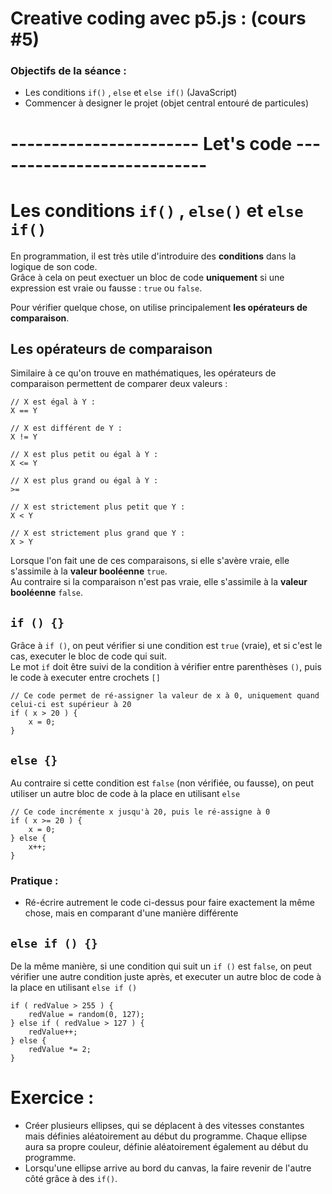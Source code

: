 # **Creative coding avec p5.js : (cours #5)**
### Objectifs de la séance :
- Les conditions `if()` , `else` et `else if()` (JavaScript)
- Commencer à designer le projet (objet central entouré de particules)


# ----------------------- Let's code ---------------------------

# Les conditions `if()` ,  `else()` et `else if()`
En programmation, il est très utile d'introduire des **conditions** dans la logique de son code.  
Grâce à cela on peut exectuer un bloc de code **uniquement** si une expression est vraie ou fausse : `true` ou `false`.  

Pour vérifier quelque chose, on utilise principalement **les opérateurs de comparaison**.

## Les opérateurs de comparaison
Similaire à ce qu'on trouve en mathématiques, les opérateurs de comparaison permettent de comparer deux valeurs :
```
// X est égal à Y :
X == Y

// X est différent de Y :
X != Y

// X est plus petit ou égal à Y :
X <= Y

// X est plus grand ou égal à Y :
>=

// X est strictement plus petit que Y :
X < Y

// X est strictement plus grand que Y :
X > Y
```

Lorsque l'on fait une de ces comparaisons, si elle s'avère vraie, elle s'assimile à la **valeur booléenne** `true`.  
Au contraire si la comparaison n'est pas vraie, elle s'assimile à la **valeur booléenne** `false`.

## `if () {}`
Grâce à `if ()`, on peut vérifier si une condition est `true` (vraie), et si c'est le cas, executer le bloc de code qui suit.  
Le mot `if` doit être suivi de la condition à vérifier entre parenthèses `()`, puis le code à executer entre crochets `[]`
```
// Ce code permet de ré-assigner la valeur de x à 0, uniquement quand celui-ci est supérieur à 20
if ( x > 20 ) {
    x = 0;
}
```

## `else {}`
Au contraire si cette condition est `false` (non vérifiée, ou fausse), on peut utiliser un autre bloc de code à la place en utilisant `else`
```
// Ce code incrémente x jusqu'à 20, puis le ré-assigne à 0
if ( x >= 20 ) {
    x = 0;
} else {
    x++;
}
```

### **Pratique** :
- Ré-écrire autrement le code ci-dessus pour faire exactement la même chose, mais en comparant d'une manière différente

## `else if () {}`
De la même manière, si une condition qui suit un `if ()` est `false`, on peut vérifier une autre condition juste après, et executer un autre bloc de code à la place en utilisant `else if ()`
```
if ( redValue > 255 ) {
    redValue = random(0, 127);
} else if ( redValue > 127 ) {
    redValue++;
} else {
    redValue *= 2;
}
```

# Exercice : 

- Créer plusieurs ellipses, qui se déplacent à des vitesses constantes mais définies aléatoirement au début du programme. Chaque ellipse aura sa propre couleur, définie aléatoirement également au début du programme.  
- Lorsqu'une ellipse arrive au bord du canvas, la faire revenir de l'autre côté grâce à des `if()`.
